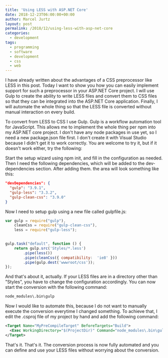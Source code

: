 ```yaml
---
title: 'Using LESS with ASP.NET Core'
date: 2018-12-23T06:00:00+00:00
author: Marcel Jurtz
layout: post
permalink: /2018/12/using-less-with-asp-net-core
categories:
  - development
tags:
  - programming
  - software
  - development
  - css
  - web
---
```


I have already written about the advantages of a CSS preprocessor like LESS in this post. Today I want to show you how you can easily implement support for such a preprocessor in your ASP.NET Core project. I will use Gulp to create the ability to write LESS files and convert them to CSS files so that they can be integrated into the ASP.NET Core application. Finally, I will automate the whole thing so that the LESS file is converted without manual interaction on every build.  

To convert from LESS to CSS I use Gulp. Gulp is a workflow automation tool for JavaScript. This allows me to implement the whole thing per npm into my ASP.NET core project. I don't have any node packages in use yet, so I need a new package.json file first. I don't create it with Visual Studio because I didn't get it to work correctly. You are welcome to try it, but if it doesn't work either, try the following:  

Start the setup wizard using npm init, and fill in the configuration as needed. Then I need the following dependencies, which will be added to the dev-dependencies section. After adding them. the area will look something like this:

```json
"devDependencies": { 
  "gulp": "3.9.1", 
  "gulp-less": "3.3.2", 
  "gulp-clean-css": "3.9.0" 
} 
```
 

Now I need to setup gulp using a new file called gulpfile.js: 

```javascript
var gulp = require("gulp"), 
    cleanCss = require("gulp-clean-css"), 
    less = require("gulp-less"); 
 

gulp.task("default", function () { 
    return gulp.src('Styles/*.less') 
        .pipe(less()) 
        .pipe(cleanCss({ compatibility:  'ie8' })) 
        .pipe(gulp.dest('wwwroot/css')); 
}); 
```
 

And that's about it, actually. If your LESS files are in a directory other than "Styles", you have to change the configuration accordingly. You can now start the conversion with the following command:  

 
```xml 
node_modules\.bin\gulp 
```
 

Now I would like to automate this, because I do not want to manually execute the conversion everytime I changed something. To achieve that, I edit the .csproj file of my project by hand and add the following command:  

 
```xml 
<Target Name="MyPreCompileTarget" BeforeTargets="Build"> 
  <Exec WorkingDirectory="$(ProjectDir)" Command="node_modules\.bin\gulp" /> 
</Target> 
```

That's it. That's it. The conversion process is now fully automated and you can define and use your LESS files without worrying about the conversion. 